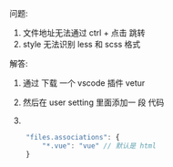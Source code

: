 问题:
1. 文件地址无法通过 ctrl + 点击 跳转
2. style 无法识别 less 和 scss 格式

解答:

1. 通过 下载 一个 vscode  插件 vetur

2. 然后在  user setting 里面添加一 段 代码

3. 
``` js
    "files.associations": {
        "*.vue": "vue" // 默认是 html
    }
```